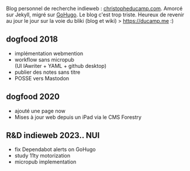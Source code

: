 

Blog personnel de recherche indieweb : [christopheducamp.com](https://christopheducamp.com). 
Amorcé sur Jekyll, migré sur [GoHugo](https://gohugo.io). Le blog c'est trop triste. Heureux de revenir au jour le jour sur la voie du bliki (blog et wiki) > https://ducamp.me :) 

## dogfood 2018 
- implémentation webmention 
- workflow sans micropub  
(UI IAwriter + YAML + github desktop)
- publier des notes sans titre
- POSSE vers Mastodon

## dogfood 2020
- ajouté une page now 
- Mises à jour web depuis un iPad via le CMS Forestry 

## R&D indieweb 2023.. NUI
- fix Dependabot alerts on GoHugo
- study 11ty motorization
- micropub implementation 
